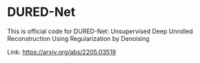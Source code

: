# DURED-Net

This is official code for DURED-Net: Unsupervised Deep Unrolled Reconstruction Using Regularization by Denoising 

Link: https://arxiv.org/abs/2205.03519
